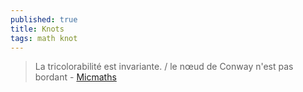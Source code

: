 ```yaml
---
published: true
title: Knots
tags: math knot
---
```

> La tricolorabilité est invariante. / le nœud de Conway n'est pas bordant - [Micmaths](https://www.youtube.com/watch?v=gz-MN3s-jcQ)



